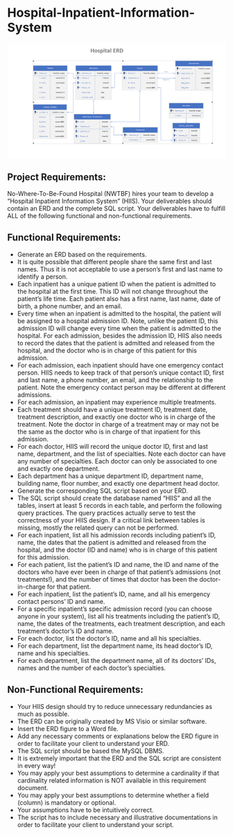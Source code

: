 # Hospital-Inpatient-Information-System

![The San Juan Mountains are beautiful!](./ERD.png "San Juan Mountains")

## Project Requirements:

No-Where-To-Be-Found Hospital (NWTBF) hires your team to develop a “Hospital Inpatient Information System” (HIIS). Your deliverables should contain an ERD and the complete SQL script. Your deliverables have to fulfill ALL of the following functional and non-functional requirements. 

## Functional Requirements: 

*	Generate an ERD based on the requirements. 
*	It is quite possible that different people share the same first and last names. Thus it is not acceptable to use a person’s first   and last name to identify a person. 
*	Each inpatient has a unique patient ID when the patient is admitted to the hospital at the first time. This ID will not change throughout the patient’s life time. Each patient also has a first name, last name, date of birth, a phone number, and an email. 
*	Every time when an inpatient is admitted to the hospital, the patient will be assigned to a hospital admission ID. Note, unlike the patient ID, this admission ID will change every time when the patient is admitted to the hospital. For each admission, besides the admission ID, HIIS also needs to record the dates that the patient is admitted and released from the hospital, and the doctor who is in charge of this patient for this admission. 
*	For each admission, each inpatient should have one emergency contact person. HIIS needs to keep track of that person’s unique contact ID, first and last name, a phone number, an email, and the relationship to the patient. Note the emergency contact person may be different at different admissions. 
*	For each admission, an inpatient may experience multiple treatments. 
*	Each treatment should have a unique treatment ID, treatment date, treatment description, and exactly one doctor who is in charge of the treatment. Note the doctor in charge of a treatment may or may not be the same as the doctor who is in charge of that inpatient for this admission. 
*	For each doctor, HIIS will record the unique doctor ID, first and last name, department, and the list of specialties. Note each doctor can have any number of specialties. Each doctor can only be associated to one and exactly one department. 
*	Each department has a unique department ID, department name, building name, floor number, and exactly one department head doctor. 
*	Generate the corresponding SQL script based on your ERD. 
*	The SQL script should create the database named “HIIS” and all the tables, insert at least 5 records in each table, and perform the following query practices. The query practices actually serve to test the correctness of your HIIS design. If a critical link between tables is missing, mostly the related query can not be performed. 
*	For each inpatient, list all his admission records including patient’s ID, name, the dates that the patient is admitted and released from the hospital, and the doctor (ID and name) who is in charge of this patient for this admission.
*	For each patient, list the patient’s ID and name, the ID and name of the doctors who have ever been in charge of that patient’s admissions (not treatments!), and the number of times that doctor has been the doctor-in-charge for that patient. 
*	For each inpatient, list the patient’s ID, name, and all his emergency contact persons’ ID and name. 
*	For a specific inpatient’s specific admission record (you can choose anyone in your system), list all his treatments including the patient’s ID, name, the dates of the treatments, each treatment description, and each treatment’s doctor’s ID and name.
*	For each doctor, list the doctor’s ID, name and all his specialties. 
*	For each department, list the department name, its head doctor’s ID, name and his specialties. 
*	For each department, list the department name, all of its doctors’ IDs, names and the number of each doctor’s specialties. 

## Non-Functional Requirements: 

*	Your HIIS design should try to reduce unnecessary redundancies as much as possible. 
*	The ERD can be originally created by MS Visio or similar software.
*	Insert the ERD figure to a Word file. 
*	Add any necessary comments or explanations below the ERD figure in order to facilitate your client to understand your ERD.
*	The SQL script should be based the MySQL DBMS. 
*	It is extremely important that the ERD and the SQL script are consistent in every way! 
*	You may apply your best assumptions to determine a cardinality if that cardinality related information is NOT available in this     requirement document. 
*	You may apply your best assumptions to determine whether a field (column) is mandatory or optional. 
*	Your assumptions have to be intuitively correct. 
*	The script has to include necessary and illustrative documentations in order to facilitate your client to understand your script.
